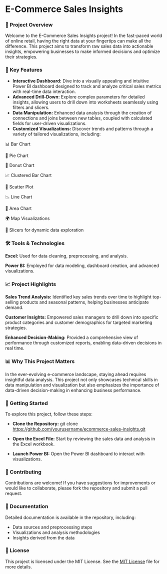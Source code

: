 # E-Commerce Sales Insights

### 🚀 Project Overview

Welcome to the E-Commerce Sales Insights project! In the fast-paced world of online retail, having the right data at your fingertips can make all the difference. This project aims to transform raw sales data into actionable insights, empowering businesses to make informed decisions and optimize their strategies.

### 🎯 Key Features

- **Interactive Dashboard:** Dive into a visually appealing and intuitive Power BI dashboard designed to track and analyze critical sales metrics with real-time data interaction.
- **Advanced Drill-Down:** Explore complex parameters for detailed insights, allowing users to drill down into worksheets seamlessly using filters and slicers.
- **Data Manipulation:** Enhanced data analysis through the creation of connections and joins between new tables, coupled with calculated fields for user-driven visualizations.
- **Customized Visualizations:** Discover trends and patterns through a variety of tailored visualizations, including:
  
📊 Bar Chart

🥧 Pie Chart

🍩 Donut Chart

📈 Clustered Bar Chart

🌌 Scatter Plot

📉 Line Chart

🌊 Area Chart

🌍 Map Visualizations

🔄 Slicers for dynamic data exploration

### 🛠️ Tools & Technologies

**Excel:** Used for data cleaning, preprocessing, and analysis.

**Power BI:** Employed for data modeling, dashboard creation, and advanced visualizations.

### 📈 Project Highlights

**Sales Trend Analysis:** Identified key sales trends over time to highlight top-selling products and seasonal patterns, helping businesses anticipate demand.

**Customer Insights:** Empowered sales managers to drill down into specific product categories and customer demographics for targeted marketing strategies.

**Enhanced Decision-Making:** Provided a comprehensive view of performance through customized reports, enabling data-driven decisions in real time.

### 📊 Why This Project Matters

In the ever-evolving e-commerce landscape, staying ahead requires insightful data analysis. This project not only showcases technical skills in data manipulation and visualization but also emphasizes the importance of data-driven decision-making in enhancing business performance.

### 🌟 Getting Started
To explore this project, follow these steps:

- **Clone the Repository:**
git clone https://github.com/yourusername/ecommerce-sales-insights.git

- **Open the Excel File:** Start by reviewing the sales data and analysis in the Excel workbook.

- **Launch Power BI:** Open the Power BI dashboard to interact with visualizations.

### 👥 Contributing
Contributions are welcome! If you have suggestions for improvements or would like to collaborate, please fork the repository and submit a pull request.

### 📄 Documentation
Detailed documentation is available in the repository, including:

- Data sources and preprocessing steps
- Visualizations and analysis methodologies
- Insights derived from the data
  
### 📝 License
This project is licensed under the MIT License. See the [MIT License](LISENCE) file for more details.
